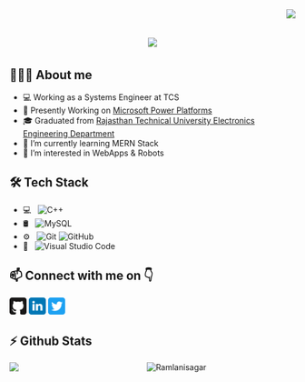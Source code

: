 <!---
Ramlanisagar/Ramlanisagar is a ✨ special ✨ repository because its `README.md` (this file) appears on your GitHub profile.
You can click the Preview link to take a look at your changes.
--->
<img align="right" src="https://visitor-badge.laobi.icu/badge?page_id=Ramlanisagar">

<h1 align="center">
  <a href="https://git.io/typing-svg">
    <img src="https://readme-typing-svg.herokuapp.com/?lines=Hello,+There!+👋;This+is+Sagar+Ramlani...;Nice+to+meet+you!&center=true&size=30">
  </a>
</h1>

<h2 align='left'>👨🏻‍💻   About me</h2>

- 💻 Working as a Systems Engineer at TCS
- 🚀 Presently Working on <a href="https://powerplatform.microsoft.com/en-us">Microsoft Power Platforms</a>
- 🎓 Graduated from <a href="https://udrtukota.ac.in/UTD">Rajasthan Technical University Electronics Engineering Department</a>
- 🌱 I’m currently learning MERN Stack
- 👀 I’m interested in WebApps & Robots

<h2 align='left'>🛠  Tech Stack</h2>

- 💻 &nbsp;
  ![C++](https://img.shields.io/badge/C%2B%2B-00599C?style=for-the-badge&logo=c%2B%2B&logoColor=white)
- 🛢 &nbsp;
  ![MySQL](	https://img.shields.io/badge/MySQL-00000F?style=for-the-badge&logo=mysql&logoColor=white)
- ⚙️ &nbsp;
  ![Git](https://img.shields.io/badge/Git-F05032?style=for-the-badge&logo=git&logoColor=white)
  ![GitHub](https://img.shields.io/badge/GitHub-100000?style=for-the-badge&logo=github&logoColor=white)
- 🔧 &nbsp;
  ![Visual Studio Code](https://img.shields.io/badge/Visual_Studio_Code-0078D4?style=for-the-badge&logo=visual%20studio%20code&logoColor=white)
<p align = 'center'> 
<h2>📫 Connect with me on 👇</h2>
<a href = https://github.com/RamlaniSagar target='blank'> <img src=https://github.com/edent/SuperTinyIcons/blob/master/images/svg/github.svg height='30' weight='30'/></a>
<a href = https://www.linkedin.com/in/ramlanisagar target='blank'> <img src=https://github.com/edent/SuperTinyIcons/blob/master/images/svg/linkedin.svg height='30' weight='30'/></a> 
<a href = https://twitter.com/SRamlani target='blank'> <img src=https://github.com/edent/SuperTinyIcons/blob/master/images/svg/twitter.svg height='30' weight='30'/></a>

<h2>⚡ Github Stats </h2> 
<a href="https://github.com/Ramlanisagar/github-readme-stats"><img align="left" width="48%" src="https://github-readme-stats.vercel.app/api/top-langs/?username=Ramlanisagar&layout=compact&theme=tokyonight" /></a>
<img width="48%" src="https://github-readme-streak-stats.herokuapp.com/?user=Ramlanisagar&theme=tokyonight" alt="Ramlanisagar" />
<br/>
